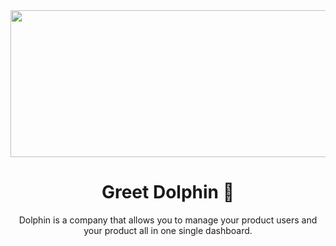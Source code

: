 
<div align="center">
  <img src="https://cdn.discordapp.com/attachments/1215501439208529940/1218774724432367696/updated_nodark.jpg?ex=6608e36a&is=65f66e6a&hm=172717e3d1c8859516853afe7f2f13a72fc046ef8af274f0682abffa19a6b31a&" width=1250 height=235></img>
  <h1>Greet Dolphin 🐬</h1>
  <p>Dolphin is a company that allows you to manage your product users and your product all in one single dashboard.</p>
</div>
